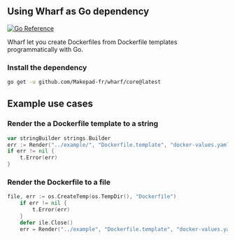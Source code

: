 ## Using Wharf as Go dependency
[![Go Reference](https://pkg.go.dev/badge/github.com/Makepad-fr/wharf/core.svg)](https://pkg.go.dev/github.com/Makepad-fr/wharf/core)

Wharf let you create Dockerfiles from Dockerfile templates programmatically with Go.

### Install the dependency

```bash
go get -u github.com/Makepad-fr/wharf/core@latest
```

## Example use cases 

### Render the a Dockerfile template to a string

```go
var stringBuilder strings.Builder
err := Render("../example/", "Dockerfile.template", "docker-values.yaml", &stringBuilder)
if err != nil {
    t.Error(err)
}
```
### Render the Dockerfile to a file

```go
file, err := os.CreateTemp(os.TempDir(), "Dockerfile")
	if err != nil {
		t.Error(err)
	}
	defer ile.Close()
	err = Render("../example", "Dockerfile.template", "docker-values.yaml", file)
```